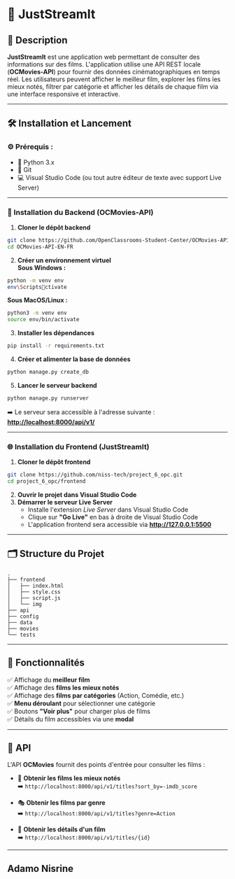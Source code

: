 
# 🎥 JustStreamIt

## 📄 Description
**JustStreamIt** est une application web permettant de consulter des informations sur des films. L'application utilise une API REST locale (**OCMovies-API**) pour fournir des données cinématographiques en temps réel. Les utilisateurs peuvent afficher le meilleur film, explorer les films les mieux notés, filtrer par catégorie et afficher les détails de chaque film via une interface responsive et interactive.

---

## 🛠️ Installation et Lancement

### ⚙️ Prérequis :
- 🐍 Python 3.x
- 🐙 Git
- 💻 Visual Studio Code (ou tout autre éditeur de texte avec support Live Server)

---

### 🚀 Installation du Backend (OCMovies-API)
1. **Cloner le dépôt backend**  
```sh
git clone https://github.com/OpenClassrooms-Student-Center/OCMovies-API-EN-FR.git
cd OCMovies-API-EN-FR
```

2. **Créer un environnement virtuel**  
**Sous Windows :**
```sh
python -m venv env
env\Scriptsctivate
```
**Sous MacOS/Linux :**
```sh
python3 -m venv env
source env/bin/activate
```

3. **Installer les dépendances**  
```sh
pip install -r requirements.txt
```

4. **Créer et alimenter la base de données**  
```sh
python manage.py create_db
```

5. **Lancer le serveur backend**  
```sh
python manage.py runserver
```
➡️ Le serveur sera accessible à l'adresse suivante :  
**[http://localhost:8000/api/v1/](http://localhost:8000/api/v1/)**

---

### 🌐 Installation du Frontend (JustStreamIt)
1. **Cloner le dépôt frontend**  
```sh
git clone https://github.com/niss-tech/project_6_opc.git
cd project_6_opc/frontend
```

2. **Ouvrir le projet dans Visual Studio Code**  
3. **Démarrer le serveur Live Server**  
   - Installe l'extension *Live Server* dans Visual Studio Code  
   - Clique sur **"Go Live"** en bas à droite de Visual Studio Code  
   - L'application frontend sera accessible via **http://127.0.0.1:5500**

---

## 🗂️ Structure du Projet
```
.
├── frontend
│   ├── index.html
│   ├── style.css
│   ├── script.js
│   └── img
├── api
├── config
├── data
├── movies
└── tests
```

---

## 🌟 Fonctionnalités
✅ Affichage du **meilleur film**  
✅ Affichage des **films les mieux notés**  
✅ Affichage des **films par catégories** (Action, Comédie, etc.)  
✅ **Menu déroulant** pour sélectionner une catégorie  
✅ Boutons **"Voir plus"** pour charger plus de films  
✅ Détails du film accessibles via une **modal**  

---

## 📡 API
L'API **OCMovies** fournit des points d'entrée pour consulter les films :  
- 🔎 **Obtenir les films les mieux notés**  
➡️ `http://localhost:8000/api/v1/titles?sort_by=-imdb_score`  

- 🎭 **Obtenir les films par genre**  
➡️ `http://localhost:8000/api/v1/titles?genre=Action`  

- 📝 **Obtenir les détails d'un film**  
➡️ `http://localhost:8000/api/v1/titles/{id}`  

---

## Adamo Nisrine

